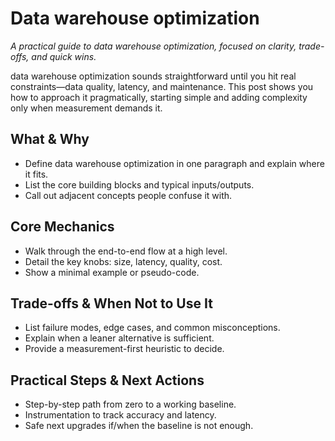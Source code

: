 # Data warehouse optimization
*A practical guide to data warehouse optimization, focused on clarity, trade-offs, and quick wins.*

data warehouse optimization sounds straightforward until you hit real constraints—data quality, latency, and maintenance. This post shows you how to approach it pragmatically, starting simple and adding complexity only when measurement demands it.

## What & Why
- Define data warehouse optimization in one paragraph and explain where it fits.
- List the core building blocks and typical inputs/outputs.
- Call out adjacent concepts people confuse it with.

## Core Mechanics
- Walk through the end-to-end flow at a high level.
- Detail the key knobs: size, latency, quality, cost.
- Show a minimal example or pseudo-code.

## Trade-offs & When Not to Use It
- List failure modes, edge cases, and common misconceptions.
- Explain when a leaner alternative is sufficient.
- Provide a measurement-first heuristic to decide.

## Practical Steps & Next Actions
- Step-by-step path from zero to a working baseline.
- Instrumentation to track accuracy and latency.
- Safe next upgrades if/when the baseline is not enough.
